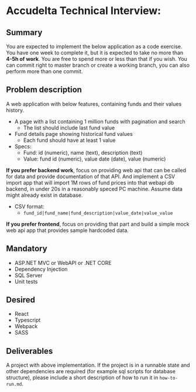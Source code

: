 # Accudelta Technical Interview:

## Summary
You are expected to implement the below application as a code exercise. You have one week to complete it, but it is expected to take no more than **4-5h of work**. You are free to spend more or less than that if you wish.
You can commit right to master branch or create a working branch, you can also perform more than one commit.

## Problem description
A web application with below features, containing funds and their values history. 
- A page with a list containing 1 million funds with pagination and search
  - The list should include last fund value
- Fund details page showing historical fund values
  - Each fund should have at least 1 value
- Specs: 
    - Fund: id (numeric), name (text), description (text)
    - Value: fund id (numeric), value date (date), value (numeric)

**If you prefer backend work**, focus on providing web api that can be called for data and provide documentation of that API. And implement a CSV import app that will import 1M rows of fund prices into that webapi db backend, in under 20s in a reasonably speced PC machine. Assume data might already exist in database.

- CSV format:
    - `fund_id|fund_name|fund_description|value_date|value_value`

**If you prefer frontend**, focus on providing that part and build a simple mock web api app that provides sample hardcoded data.

## Mandatory
- ASP.NET MVC or WebAPI or .NET CORE
- Dependency Injection
- SQL Server
- Unit tests

## Desired
- React
- Typescript
- Webpack
- SASS

## Deliverables
A project with above implementation. If the project is in a runnable state and other dependencies are required (for example sql scripts for database structure), please include a short description of how to run it in `how-to-run.md`.
